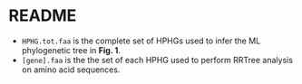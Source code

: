 # README
- <code>HPHG.tot.faa</code> is the complete set of HPHGs used to infer the ML phylogenetic tree in **Fig. 1**.
- <code>[gene].faa</code> is the the set of each HPHG used to perform RRTree analysis on amino acid sequences.
